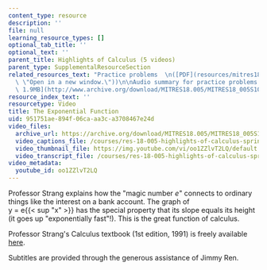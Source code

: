 ```yaml
---
content_type: resource
description: ''
file: null
learning_resource_types: []
optional_tab_title: ''
optional_text: ''
parent_title: Highlights of Calculus (5 videos)
parent_type: SupplementalResourceSection
related_resources_text: "Practice problems  \n([PDF](resources/mitres18_05s10_exponential\
  \ \"Open in a new window.\"))\n\nAudio summary for practice problems  \n([MP3 -\
  \ 1.9MB](http://www.archive.org/download/MITRES18.005/MITRES18_005S10_Exponential_Summary_32K.mp3))"
resource_index_text: ''
resourcetype: Video
title: The Exponential Function
uid: 951751ae-894f-06ca-aa3c-a3708467e24d
video_files:
  archive_url: https://archive.org/download/MITRES18.005/MITRES18_005S10_ExponentialFunction_300k.mp4
  video_captions_file: /courses/res-18-005-highlights-of-calculus-spring-2010/545f65af4fa058288f911452eab2ce18_oo1ZZlvT2LQ.vtt
  video_thumbnail_file: https://img.youtube.com/vi/oo1ZZlvT2LQ/default.jpg
  video_transcript_file: /courses/res-18-005-highlights-of-calculus-spring-2010/9efa5544fe908fe45448a5dd5f0b8ef8_oo1ZZlvT2LQ.pdf
video_metadata:
  youtube_id: oo1ZZlvT2LQ
---
```


Professor Strang explains how the "magic number _e_" connects to ordinary things like the interest on a bank account. The graph of  
y = e{{< sup "x" >}} has the special property that its slope equals its height (it goes up "exponentially fast"!). This is the great function of calculus.

Professor Strang's Calculus textbook (1st edition, 1991) is freely available [here](/courses/res-18-001-calculus-online-textbook-spring-2005/).

Subtitles are provided through the generous assistance of Jimmy Ren.